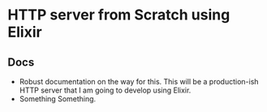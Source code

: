 # HTTP server from Scratch using Elixir

## Docs
- Robust documentation on the way for this. This will be a production-ish HTTP server that I am going to develop using Elixir. 
- Something Something.
